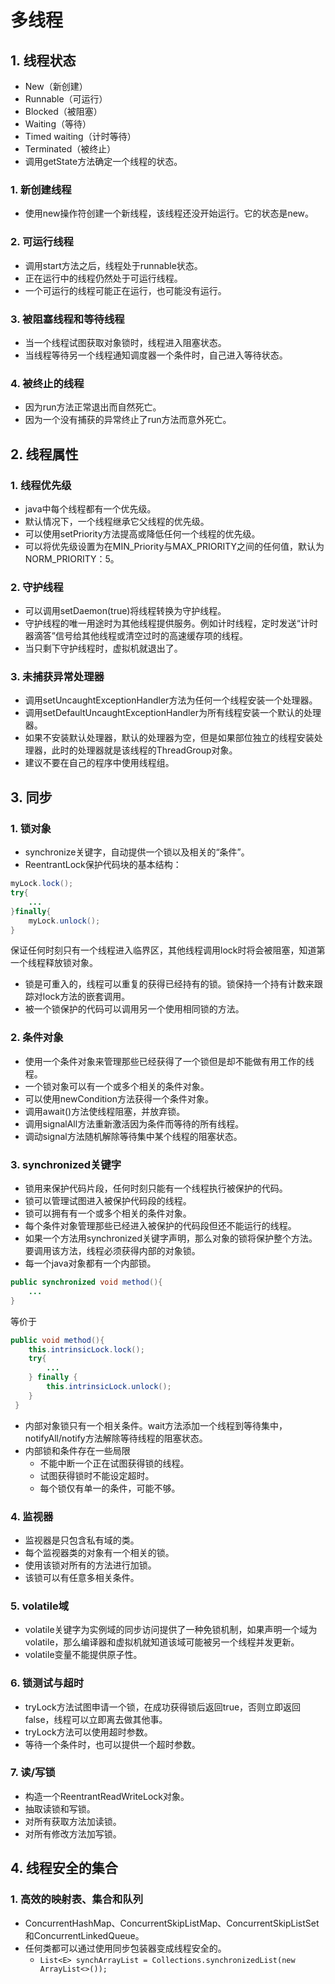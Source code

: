 # 多线程
## 1. 线程状态
- New（新创建）
- Runnable（可运行）
- Blocked（被阻塞）
- Waiting（等待）
- Timed waiting（计时等待）
- Terminated（被终止）
- 调用getState方法确定一个线程的状态。

### 1. 新创建线程
- 使用new操作符创建一个新线程，该线程还没开始运行。它的状态是new。

### 2. 可运行线程
- 调用start方法之后，线程处于runnable状态。
- 正在运行中的线程仍然处于可运行线程。
- 一个可运行的线程可能正在运行，也可能没有运行。

### 3. 被阻塞线程和等待线程
- 当一个线程试图获取对象锁时，线程进入阻塞状态。
- 当线程等待另一个线程通知调度器一个条件时，自己进入等待状态。

### 4. 被终止的线程
- 因为run方法正常退出而自然死亡。
- 因为一个没有捕获的异常终止了run方法而意外死亡。

## 2. 线程属性
### 1. 线程优先级
- java中每个线程都有一个优先级。
- 默认情况下，一个线程继承它父线程的优先级。
- 可以使用setPriority方法提高或降低任何一个线程的优先级。
- 可以将优先级设置为在MIN_Priority与MAX_PRIORITY之间的任何值，默认为NORM_PRIORITY：5。

### 2. 守护线程
- 可以调用setDaemon(true)将线程转换为守护线程。
- 守护线程的唯一用途时为其他线程提供服务。例如计时线程，定时发送“计时器滴答”信号给其他线程或清空过时的高速缓存项的线程。
- 当只剩下守护线程时，虚拟机就退出了。

### 3. 未捕获异常处理器
- 调用setUncaughtExceptionHandler方法为任何一个线程安装一个处理器。
- 调用setDefaultUncaughtExceptionHandler为所有线程安装一个默认的处理器。
- 如果不安装默认处理器，默认的处理器为空，但是如果部位独立的线程安装处理器，此时的处理器就是该线程的ThreadGroup对象。
- 建议不要在自己的程序中使用线程组。

## 3. 同步
### 1. 锁对象
- synchronize关键字，自动提供一个锁以及相关的“条件”。
- ReentrantLock保护代码块的基本结构：

```java
myLock.lock();
try{
	...
}finally{
	myLock.unlock();
}
```
保证任何时刻只有一个线程进入临界区，其他线程调用lock时将会被阻塞，知道第一个线程释放锁对象。
- 锁是可重入的，线程可以重复的获得已经持有的锁。锁保持一个持有计数来跟踪对lock方法的嵌套调用。
- 被一个锁保护的代码可以调用另一个使用相同锁的方法。

### 2. 条件对象
- 使用一个条件对象来管理那些已经获得了一个锁但是却不能做有用工作的线程。
- 一个锁对象可以有一个或多个相关的条件对象。
- 可以使用newCondition方法获得一个条件对象。
- 调用await()方法使线程阻塞，并放弃锁。
- 调用signalAll方法重新激活因为条件而等待的所有线程。
- 调动signal方法随机解除等待集中某个线程的阻塞状态。

### 3. synchronized关键字
- 锁用来保护代码片段，任何时刻只能有一个线程执行被保护的代码。
- 锁可以管理试图进入被保护代码段的线程。
- 锁可以拥有有一个或多个相关的条件对象。
- 每个条件对象管理那些已经进入被保护的代码段但还不能运行的线程。
- 如果一个方法用synchronized关键字声明，那么对象的锁将保护整个方法。要调用该方法，线程必须获得内部的对象锁。
- 每一个java对象都有一个内部锁。
```java
public synchronized void method(){
	...
}
```
等价于
```java
public void method(){
	this.intrinsicLock.lock();
	try{
    	...
 	} finally {
       	this.intrinsicLock.unlock();
 	}
 }
 ```
- 内部对象锁只有一个相关条件。wait方法添加一个线程到等待集中，notifyAll/notify方法解除等待线程的阻塞状态。
- 内部锁和条件存在一些局限
	- 不能中断一个正在试图获得锁的线程。
	- 试图获得锁时不能设定超时。
	- 每个锁仅有单一的条件，可能不够。

### 4. 监视器
- 监视器是只包含私有域的类。
- 每个监视器类的对象有一个相关的锁。
- 使用该锁对所有的方法进行加锁。
- 该锁可以有任意多相关条件。

### 5. volatile域
- volatile关键字为实例域的同步访问提供了一种免锁机制，如果声明一个域为volatile，那么编译器和虚拟机就知道该域可能被另一个线程并发更新。
- volatile变量不能提供原子性。

### 6. 锁测试与超时
- tryLock方法试图申请一个锁，在成功获得锁后返回true，否则立即返回false，线程可以立即离去做其他事。
- tryLock方法可以使用超时参数。
- 等待一个条件时，也可以提供一个超时参数。

### 7. 读/写锁
- 构造一个ReentrantReadWriteLock对象。
- 抽取读锁和写锁。
- 对所有获取方法加读锁。
- 对所有修改方法加写锁。

## 4. 线程安全的集合
### 1. 高效的映射表、集合和队列
- ConcurrentHashMap、ConcurrentSkipListMap、ConcurrentSkipListSet和ConcurrentLinkedQueue。
- 任何类都可以通过使用同步包装器变成线程安全的。
	- `List<E> synchArrayList = Collections.synchronizedList(new ArrayList<>());`